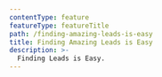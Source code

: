 ```yaml
---
contentType: feature
featureType: featureTitle
path: /finding-amazing-leads-is-easy
title: Finding Amazing Leads is Easy
description: >-
  Finding Leads is Easy.
---
```

